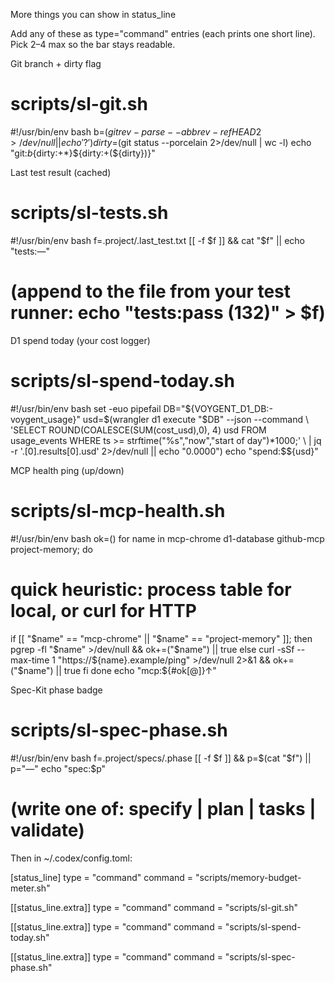 More things you can show in status_line

Add any of these as type="command" entries (each prints one short line). Pick 2–4 max so the bar stays readable.

Git branch + dirty flag

# scripts/sl-git.sh
#!/usr/bin/env bash
b=$(git rev-parse --abbrev-ref HEAD 2>/dev/null || echo '?')
dirty=$(git status --porcelain 2>/dev/null | wc -l)
echo "git:${b}${dirty:+*}${dirty:+(${dirty})}"


Last test result (cached)

# scripts/sl-tests.sh
#!/usr/bin/env bash
f=.project/.last_test.txt
[[ -f $f ]] && cat "$f" || echo "tests:—"
# (append to the file from your test runner: echo "tests:pass (132)" > $f)


D1 spend today (your cost logger)

# scripts/sl-spend-today.sh
#!/usr/bin/env bash
set -euo pipefail
DB="${VOYGENT_D1_DB:-voygent_usage}"
usd=$(wrangler d1 execute "$DB" --json --command \
'SELECT ROUND(COALESCE(SUM(cost_usd),0), 4) usd
 FROM usage_events
 WHERE ts >= strftime("%s","now","start of day")*1000;' \
| jq -r '.[0].results[0].usd' 2>/dev/null || echo "0.0000")
echo "spend:$${usd}"


MCP health ping (up/down)

# scripts/sl-mcp-health.sh
#!/usr/bin/env bash
ok=()
for name in mcp-chrome d1-database github-mcp project-memory; do
  # quick heuristic: process table for local, or curl for HTTP
  if [[ "$name" == "mcp-chrome" || "$name" == "project-memory" ]]; then
    pgrep -fl "$name" >/dev/null && ok+=("$name") || true
  else
    curl -sSf --max-time 1 "https://${name}.example/ping" >/dev/null 2>&1 && ok+=("$name") || true
  fi
done
echo "mcp:${#ok[@]}↑"


Spec-Kit phase badge

# scripts/sl-spec-phase.sh
#!/usr/bin/env bash
f=.project/specs/.phase
[[ -f $f ]] && p=$(cat "$f") || p="—"
echo "spec:$p"
# (write one of: specify | plan | tasks | validate)


Then in ~/.codex/config.toml:

[status_line]
type = "command"
command = "scripts/memory-budget-meter.sh"

[[status_line.extra]]
type = "command"
command = "scripts/sl-git.sh"

[[status_line.extra]]
type = "command"
command = "scripts/sl-spend-today.sh"

[[status_line.extra]]
type = "command"
command = "scripts/sl-spec-phase.sh"
